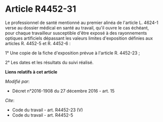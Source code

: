 # Article R4452-31

Le professionnel de santé mentionné au premier alinéa de l'article L. 4624-1 verse au dossier médical en santé au travail,
qu'il ouvre le cas échéant, pour chaque travailleur susceptible d'être exposé à des rayonnements optiques artificiels
dépassant les valeurs limites d'exposition définies aux articles R. 4452-5 et R. 4452-6 : 

1° Une copie de la fiche d'exposition prévue à l'article R. 4452-23 ; 

2° Les dates et les résultats du suivi réalisé.

**Liens relatifs à cet article**

_Modifié par_:

  - Décret n°2016-1908 du 27 décembre 2016 - art. 15

_Cite_:

  - Code du travail - art. R4452-23 (V)
  - Code du travail - art. R4452-5
